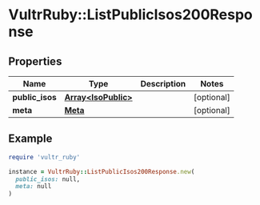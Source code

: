 # VultrRuby::ListPublicIsos200Response

## Properties

| Name | Type | Description | Notes |
| ---- | ---- | ----------- | ----- |
| **public_isos** | [**Array&lt;IsoPublic&gt;**](IsoPublic.md) |  | [optional] |
| **meta** | [**Meta**](Meta.md) |  | [optional] |

## Example

```ruby
require 'vultr_ruby'

instance = VultrRuby::ListPublicIsos200Response.new(
  public_isos: null,
  meta: null
)
```

